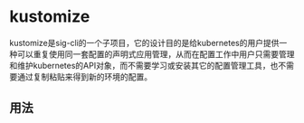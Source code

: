 # kustomize

kustomize是sig-cli的一个子项目，它的设计目的是给kubernetes的用户提供一种可以重复使用同一套配置的声明式应用管理，从而在配置工作中用户只需要管理和维护kubernetes的API对象，而不需要学习或安装其它的配置管理工具，也不需要通过复制粘贴来得到新的环境的配置。

## 用法

